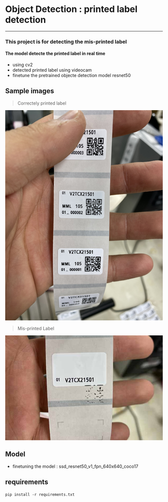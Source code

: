 # Object Detection : printed label detection 

------------------

### This project is for detecting the mis-printed label 

#### The model detecte the printed label in real time 
- using cv2 
- detected printed label using videocam 
- finetune the pretrained objecte detection model resnet50



## Sample images 

> Correctely printed label
<img src="./data/images/samples/2.jpg">

> Mis-printed Label
<img src="./data/images/samples/3.jpg">


## Model 
- finetuning the model : ssd_resnet50_v1_fpn_640x640_coco17



## requirements 

`pip install -r requirements.txt`